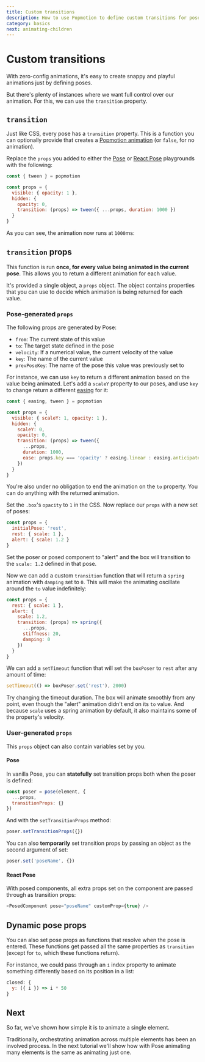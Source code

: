 ```yaml
---
title: Custom transitions
description: How to use Popmotion to define custom transitions for posers
category: basics
next: animating-children
---
```


# Custom transitions

With zero-config animations, it's easy to create snappy and playful animations just by defining poses.

But there's plenty of instances where we want full control over our animation. For this, we can use the `transition` property.

## `transition`

Just like CSS, every pose has a `transition` property. This is a function you can optionally provide that creates a [Popmotion animation](/api) (or `false`, for no animation).

Replace the `props` you added to either the [Pose](https://codepen.io/popmotion/pen/bvqJbV?editors=0010) or [React Pose](https://codepen.io/popmotion/pen/mxmrPZ?editors=0010) playgrounds with the following:

```javascript
const { tween } = popmotion

const props = {
  visible: { opacity: 1 },
  hidden: {
    opacity: 0,
    transition: (props) => tween({ ...props, duration: 1000 })
  }
}
```

As you can see, the animation now runs at `1000`ms: 

<CodePen id="qoVXKj" />

## `transition` props

This function is run **once, for every value being animated in the current pose**. This allows you to return a different animation for each value.

It's provided a single object, a `props` object. The object contains properties that you can use to decide which animation is being returned for each value.

### Pose-generated `props`

The following props are generated by Pose:

- `from`: The current state of this value
- `to`: The target state defined in the pose
- `velocity`: If a numerical value, the current velocity of the value
- `key`: The name of the current value
- `prevPoseKey`: The name of the pose this value was previously set to

For instance, we can use `key` to return a different animation based on the value being animated. Let's add a `scaleY` property to our poses, and use `key` to change return a different [easing](/api/easing) for it:

```javascript
const { easing, tween } = popmotion

const props = {
  visible: { scaleY: 1, opacity: 1 },
  hidden: {
    scaleY: 0,
    opacity: 0,
    transition: (props) => tween({
      ...props,
      duration: 1000,
      ease: props.key === 'opacity' ? easing.linear : easing.anticipate
    })
  }
}
```

<CodePen id="wmPrKV" />

You're also under no obligation to end the animation on the `to` property. You can do anything with the returned animation.

Set the `.box`'s `opacity` to `1` in the CSS. Now replace our `props` with a new set of poses:

```javascript
const props = {
  initialPose: 'rest',
  rest: { scale: 1 },
  alert: { scale: 1.2 }
}
```

Set the poser or posed component to "alert" and the box will transition to the `scale: 1.2` defined in that pose.

Now we can add a custom `transition` function that will return a `spring` animation with `damping` set to `0`. This will make the animating oscillate around the `to` value indefinitely:

```javascript
const props = {
  rest: { scale: 1 },
  alert: {
    scale: 1.2,
    transition: (props) => spring({
      ...props,
      stiffness: 20,
      damping: 0
    })
  }
}
```

<CodePen id="mxqBOo" />

We can add a `setTimeout` function that will set the `boxPoser` to `rest` after any amount of time:

```javascript
setTimeout(() => boxPoser.set('rest'), 2000)
```

Try changing the timeout duration. The box will animate smoothly from any point, even though the "alert" animation didn't end on its `to` value. And because `scale` uses a spring animation by default, it also maintains some of the property's velocity.

### User-generated `props`

This `props` object can also contain variables set by you.

#### Pose

In vanilla Pose, you can **statefully** set transition props both when the poser is defined:

```javascript
const poser = pose(element, {
  ...props,
  transitionProps: {}
})
```

And with the `setTransitionProps` method:

```javascript
poser.setTransitionProps({})
```

You can also **temporarily** set transition props by passing an object as the second argument of set:

```javascript
poser.set('poseName', {})
```

#### React Pose

With posed components, all extra props set on the component are passed through as transition props:

```javascript
<PosedComponent pose="poseName" customProp={true} />
```

## Dynamic pose props

You can also set pose props as functions that resolve when the pose is entered. These functions get passed all the same properties as `transition` (except for `to`, which these functions return).

For instance, we could pass through an `i` index property to animate something differently based on its position in a list:

```javascript
closed: {
  y: ({ i }) => i * 50
}
```

<CodePen id="jzXzdz" height="400" />

## Next

So far, we've shown how simple it is to animate a single element.

Traditionally, orchestrating animation across multiple elements has been an involved process. In the next tutorial we'll show how with Pose animating many elements is the same as animating just one.
